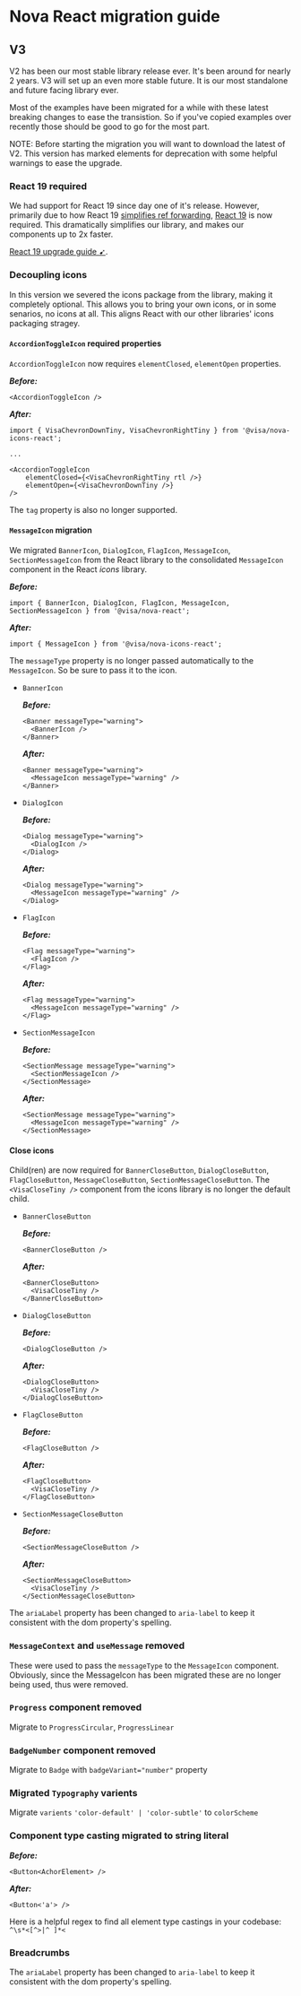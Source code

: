 <!--
 *              © 2025 Visa
 *
 * Licensed under the Apache License, Version 2.0 (the "License");
 * you may not use this file except in compliance with the License.
 * You may obtain a copy of the License at
 *
 *         http://www.apache.org/licenses/LICENSE-2.0
 *
 * Unless required by applicable law or agreed to in writing, software
 * distributed under the License is distributed on an "AS IS" BASIS,
 * WITHOUT WARRANTIES OR CONDITIONS OF ANY KIND, either express or implied.
 * See the License for the specific language governing permissions and
 * limitations under the License.
 *
 -->
# Nova React migration guide

## V3

V2 has been our most stable library release ever. It's been around for nearly 2 years. V3 will set up an even more stable future. It is our most standalone and future facing library ever.

Most of the examples have been migrated for a while with these latest breaking changes to ease the transistion. So if you've copied examples over recently those should be good to go for the most part.

NOTE: Before starting the migration you will want to download the latest of V2. This version has marked elements for deprecation with some helpful warnings to ease the upgrade.

### React 19 required

We had support for React 19 since day one of it's release. However, primarily due to how React 19 [simplifies ref forwarding](https://react.dev/blog/2024/12/05/react-19#ref-as-a-prop), [React 19](https://react.dev/blog/2024/12/05/react-19) is now required. This dramatically simplifies our library, and makes our components up to 2x faster.

[React 19 upgrade guide ➹](https://react.dev/blog/2024/04/25/react-19-upgrade-guide).

### Decoupling icons

In this version we severed the icons package from the library, making it completely optional. This allows you to bring your own icons, or in some senarios, no icons at all. This aligns React with our other libraries' icons packaging stragey.

#### `AccordionToggleIcon` required properties

`AccordionToggleIcon` now requires `elementClosed`, `elementOpen` properties.

**_Before:_**

```tsx
<AccordionToggleIcon />
```

**_After:_**

```tsx
import { VisaChevronDownTiny, VisaChevronRightTiny } from '@visa/nova-icons-react';

...

<AccordionToggleIcon
	elementClosed={<VisaChevronRightTiny rtl />}
	elementOpen={<VisaChevronDownTiny />}
/>
```

The `tag` property is also no longer supported.

#### `MessageIcon` migration

We migrated `BannerIcon`, `DialogIcon`, `FlagIcon`, `MessageIcon`, `SectionMessageIcon` from the React library to the consolidated `MessageIcon` component in the React _icons_ library.

**_Before:_**

```tsx
import { BannerIcon, DialogIcon, FlagIcon, MessageIcon, SectionMessageIcon } from '@visa/nova-react';
```

**_After:_**

```tsx
import { MessageIcon } from '@visa/nova-icons-react';
```

The `messageType` property is no longer passed automatically to the `MessageIcon`. So be sure to pass it to the icon.

- `BannerIcon`

  **_Before:_**

  ```tsx
  <Banner messageType="warning">
    <BannerIcon />
  </Banner>
  ```

  **_After:_**

  ```tsx
  <Banner messageType="warning">
    <MessageIcon messageType="warning" />
  </Banner>
  ```

- `DialogIcon`

  **_Before:_**

  ```tsx
  <Dialog messageType="warning">
    <DialogIcon />
  </Dialog>
  ```

  **_After:_**

  ```tsx
  <Dialog messageType="warning">
    <MessageIcon messageType="warning" />
  </Dialog>
  ```

- `FlagIcon`

  **_Before:_**

  ```tsx
  <Flag messageType="warning">
    <FlagIcon />
  </Flag>
  ```

  **_After:_**

  ```tsx
  <Flag messageType="warning">
    <MessageIcon messageType="warning" />
  </Flag>
  ```

- `SectionMessageIcon`

  **_Before:_**

  ```tsx
  <SectionMessage messageType="warning">
    <SectionMessageIcon />
  </SectionMessage>
  ```

  **_After:_**

  ```tsx
  <SectionMessage messageType="warning">
    <MessageIcon messageType="warning" />
  </SectionMessage>
  ```

#### Close icons

Child(ren) are now required for `BannerCloseButton`, `DialogCloseButton`, `FlagCloseButton`, `MessageCloseButton`, `SectionMessageCloseButton`. The `<VisaCloseTiny />` component from the icons library is no longer the default child.

- `BannerCloseButton`

  **_Before:_**

  ```tsx
  <BannerCloseButton />
  ```

  **_After:_**

  ```tsx
  <BannerCloseButton>
    <VisaCloseTiny />
  </BannerCloseButton>
  ```

- `DialogCloseButton`

  **_Before:_**

  ```tsx
  <DialogCloseButton />
  ```

  **_After:_**

  ```tsx
  <DialogCloseButton>
    <VisaCloseTiny />
  </DialogCloseButton>
  ```

- `FlagCloseButton`

  **_Before:_**

  ```tsx
  <FlagCloseButton />
  ```

  **_After:_**

  ```tsx
  <FlagCloseButton>
    <VisaCloseTiny />
  </FlagCloseButton>
  ```

- `SectionMessageCloseButton`

  **_Before:_**

  ```tsx
  <SectionMessageCloseButton />
  ```

  **_After:_**

  ```tsx
  <SectionMessageCloseButton>
    <VisaCloseTiny />
  </SectionMessageCloseButton>
  ```

The `ariaLabel` property has been changed to `aria-label` to keep it consistent with the dom property's spelling.

### `MessageContext` and `useMessage` removed

These were used to pass the `messageType` to the `MessageIcon` component. Obviously, since the MessageIcon has been migrated these are no longer being used, thus were removed.

### `Progress` component removed

Migrate to `ProgressCircular`, `ProgressLinear`

### `BadgeNumber` component removed

Migrate to `Badge` with `badgeVariant="number"` property

### Migrated `Typography` varients

Migrate `varients` `'color-default' | 'color-subtle'` to `colorScheme`

### Component type casting migrated to string literal

**_Before:_**

```tsx
<Button<AchorElement> />
```

**_After:_**

```tsx
<Button<'a'> />
```

Here is a helpful regex to find all element type castings in your codebase:
`^\s*<[^>|^ ]*<`

### Breadcrumbs

The `ariaLabel` property has been changed to `aria-label` to keep it consistent with the dom property's spelling.
